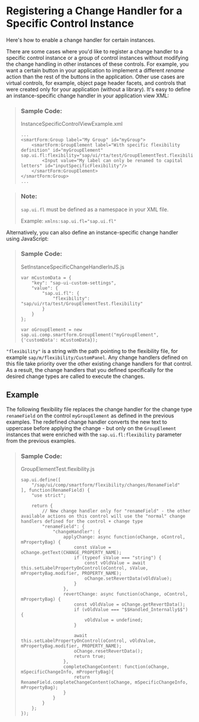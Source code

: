 <!-- loio33ef22e43c964f1c8f5acd9c6f6f99a2 -->

# Registering a Change Handler for a Specific Control Instance

Here's how to enable a change handler for certain instances.

There are some cases where you'd like to register a change handler to a specific control instance or a group of control instances without modifying the change handling in other instances of these controls. For example, you want a certain button in your application to implement a different *rename* action than the rest of the buttons in the application. Other use cases are virtual controls, for example, object page header facets, and controls that were created only for your application \(without a library\). It's easy to define an instance-specific change handler in your application view XML:

> ### Sample Code:  
> InstanceSpecificControlViewExample.xml
> 
> ```
> ...
> <smartForm:Group label="My Group" id="myGroup">
>     <smartForm:GroupElement label="With specific flexibility definition" id="myGroupElement" sap.ui.fl:flexibility="sap/ui/rta/test/GroupElementTest.flexibility">
>         <Input value="My label can only be renamed to capital letters" id="inputSpecificFlexibility"/>
>     </smartForm:GroupElement>
> </smartForm:Group>
> ...
> ```

> ### Note:  
> `sap.ui.fl` must be defined as a namespace in your XML file.
> 
> Example: `xmlns:sap.ui.fl="sap.ui.fl"`

Alternatively, you can also define an instance-specific change handler using JavaScript:

> ### Sample Code:  
> SetInstanceSpecificChangeHandlerInJS.js
> 
> ```
> var mCustomData = {
>     "key": "sap-ui-custom-settings",
>     "value": {
>         "sap.ui.fl": {
>             "flexibility": "sap/ui/rta/test/GroupElementTest.flexibility"
>         }
>     }
> };
> 
> var oGroupElement = new sap.ui.comp.smartform.GroupElement("myGroupElement", {'customData': mCustomData});
> ```

`"flexibility"` is a string with the path pointing to the flexibility file, for example `sap/m/flexibility/CustomPanel`. Any change handlers defined on this file take priority over the other existing change handlers for that control. As a result, the change handlers that you defined specifically for the desired change types are called to execute the changes.



<a name="loio33ef22e43c964f1c8f5acd9c6f6f99a2__section_nbh_rb2_2yb"/>

## Example

The following flexibility file replaces the change handler for the change type `renameField` on the control `myGroupElement` as defined in the previous examples. The redefined change handler converts the new text to uppercase before applying the change - but only on the `GroupElement` instances that were enriched with the `sap.ui.fl:flexibility` parameter from the previous examples.

> ### Sample Code:  
> GroupElementTest.flexibility.js
> 
> ```
> sap.ui.define([
>     "/sap/ui/comp/smartform/flexibility/changes/RenameField"
> ], function(RenameField) {
>     "use strict";
> 
>     return {
>         // New change handler only for "renameField" - the other available actions on this control will use the "normal" change handlers defined for the control + change type
>         "renameField": {
>             "changeHandler": {
>                 applyChange: async function(oChange, oControl, mPropertyBag) {
>                     const sValue = oChange.getText(CHANGE_PROPERTY_NAME);
>                     if (typeof sValue === "string") {
>                         const vOldValue = await this.setLabelPropertyOnControl(oControl, sValue, mPropertyBag.modifier, PROPERTY_NAME);
>                         oChange.setRevertData(vOldValue);
>                     }
>                 },
>                 revertChange: async function(oChange, oControl, mPropertyBag) {
>                     const vOldValue = oChange.getRevertData();
>                     if (vOldValue === "$$Handled_Internally$$") {
>                         vOldValue = undefined;
>                     }
> 
>                     await this.setLabelPropertyOnControl(oControl, vOldValue, mPropertyBag.modifier, PROPERTY_NAME);
>                     oChange.resetRevertData();
>                     return true;
>                 },
>                 completeChangeContent: function(oChange, mSpecificChangeInfo, mPropertyBag){
>                     return RenameField.completeChangeContent(oChange, mSpecificChangeInfo, mPropertyBag);
>                 }
>             }
>         }
>     };
> });
> ```

